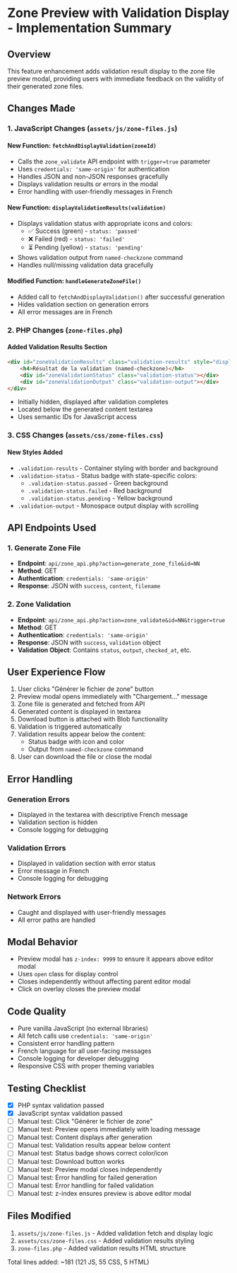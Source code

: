 # Zone Preview with Validation Display - Implementation Summary

## Overview
This feature enhancement adds validation result display to the zone file preview modal, providing users with immediate feedback on the validity of their generated zone files.

## Changes Made

### 1. JavaScript Changes (`assets/js/zone-files.js`)

#### New Function: `fetchAndDisplayValidation(zoneId)`
- Calls the `zone_validate` API endpoint with `trigger=true` parameter
- Uses `credentials: 'same-origin'` for authentication
- Handles JSON and non-JSON responses gracefully
- Displays validation results or errors in the modal
- Error handling with user-friendly messages in French

#### New Function: `displayValidationResults(validation)`
- Displays validation status with appropriate icons and colors:
  - ✅ Success (green) - `status: 'passed'`
  - ❌ Failed (red) - `status: 'failed'`
  - ⏳ Pending (yellow) - `status: 'pending'`
- Shows validation output from `named-checkzone` command
- Handles null/missing validation data gracefully

#### Modified Function: `handleGenerateZoneFile()`
- Added call to `fetchAndDisplayValidation()` after successful generation
- Hides validation section on generation errors
- All error messages are in French

### 2. PHP Changes (`zone-files.php`)

#### Added Validation Results Section
```html
<div id="zoneValidationResults" class="validation-results" style="display: none;">
    <h4>Résultat de la validation (named-checkzone)</h4>
    <div id="zoneValidationStatus" class="validation-status"></div>
    <div id="zoneValidationOutput" class="validation-output"></div>
</div>
```
- Initially hidden, displayed after validation completes
- Located below the generated content textarea
- Uses semantic IDs for JavaScript access

### 3. CSS Changes (`assets/css/zone-files.css`)

#### New Styles Added
- `.validation-results` - Container styling with border and background
- `.validation-status` - Status badge with state-specific colors:
  - `.validation-status.passed` - Green background
  - `.validation-status.failed` - Red background
  - `.validation-status.pending` - Yellow background
- `.validation-output` - Monospace output display with scrolling

## API Endpoints Used

### 1. Generate Zone File
- **Endpoint**: `api/zone_api.php?action=generate_zone_file&id=NN`
- **Method**: GET
- **Authentication**: `credentials: 'same-origin'`
- **Response**: JSON with `success`, `content`, `filename`

### 2. Zone Validation
- **Endpoint**: `api/zone_api.php?action=zone_validate&id=NN&trigger=true`
- **Method**: GET
- **Authentication**: `credentials: 'same-origin'`
- **Response**: JSON with `success`, `validation` object
- **Validation Object**: Contains `status`, `output`, `checked_at`, etc.

## User Experience Flow

1. User clicks "Générer le fichier de zone" button
2. Preview modal opens immediately with "Chargement…" message
3. Zone file is generated and fetched from API
4. Generated content is displayed in textarea
5. Download button is attached with Blob functionality
6. Validation is triggered automatically
7. Validation results appear below the content:
   - Status badge with icon and color
   - Output from `named-checkzone` command
8. User can download the file or close the modal

## Error Handling

### Generation Errors
- Displayed in the textarea with descriptive French message
- Validation section is hidden
- Console logging for debugging

### Validation Errors
- Displayed in validation section with error status
- Error message in French
- Console logging for debugging

### Network Errors
- Caught and displayed with user-friendly messages
- All error paths are handled

## Modal Behavior

- Preview modal has `z-index: 9999` to ensure it appears above editor modal
- Uses `open` class for display control
- Closes independently without affecting parent editor modal
- Click on overlay closes the preview modal

## Code Quality

- Pure vanilla JavaScript (no external libraries)
- All fetch calls use `credentials: 'same-origin'`
- Consistent error handling pattern
- French language for all user-facing messages
- Console logging for developer debugging
- Responsive CSS with proper theming variables

## Testing Checklist

- [x] PHP syntax validation passed
- [x] JavaScript syntax validation passed
- [ ] Manual test: Click "Générer le fichier de zone"
- [ ] Manual test: Preview opens immediately with loading message
- [ ] Manual test: Content displays after generation
- [ ] Manual test: Validation results appear below content
- [ ] Manual test: Status badge shows correct color/icon
- [ ] Manual test: Download button works
- [ ] Manual test: Preview modal closes independently
- [ ] Manual test: Error handling for failed generation
- [ ] Manual test: Error handling for failed validation
- [ ] Manual test: z-index ensures preview is above editor modal

## Files Modified

1. `assets/js/zone-files.js` - Added validation fetch and display logic
2. `assets/css/zone-files.css` - Added validation results styling
3. `zone-files.php` - Added validation results HTML structure

Total lines added: ~181 (121 JS, 55 CSS, 5 HTML)
